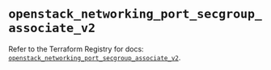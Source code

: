 # `openstack_networking_port_secgroup_associate_v2`

Refer to the Terraform Registry for docs: [`openstack_networking_port_secgroup_associate_v2`](https://registry.terraform.io/providers/terraform-provider-openstack/openstack/1.54.1/docs/resources/networking_port_secgroup_associate_v2).
